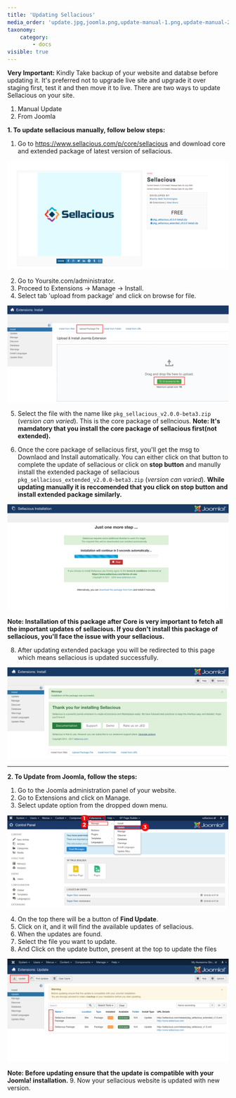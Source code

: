 ```yaml
---
title: 'Updating Sellacious'
media_order: 'update.jpg,joomla.png,update-manual-1.png,update-manual-2.png,Screenshot 2020-05-22 at 12.48.06 PM.png,Screenshot 2020-05-22 at 1.24.14 PM.png,Screenshot 2020-05-22 at 6.16.50 PM.png,Screenshot 2020-05-22 at 5.32.03 PM.png,Screen Shot 2020-08-14 at 2.27.59 PM.png'
taxonomy:
    category:
        - docs
visible: true
---
```


**Very Important:** 
Kindly Take backup of your website and databse before updating it. 
It's preferred not to upgrade live site and upgrade it over staging first, test it and then move it to live.
There are two ways to update Sellacious on your site.
1. Manual Update
2. From Joomla

**1. To update sellacious manually, follow below steps:**
1. Go to https://www.sellacious.com/p/core/sellacious and download core and extended package of latest version of sellacious.

![](Screen%20Shot%202020-08-14%20at%202.27.59%20PM.png)

2. Go to Yoursite.com/administrator. 
3. Proceed to Extensions -> Manage -> Install.
4. Select tab 'upload from package' and click on browse for file.

![](update-manual-1.png)

5. Select the file with the name like `pkg_sellacious_v2.0.0-beta3.zip` (_version can varied_). This is the core package of sellncious.
**Note: It's mamdatory that you install the core package of sellacious first(not extended).**

7. Once the core package of sellacious first, you'll get the msg to Downlaod and Install automatically. You can either click on that button to complete the update of sellacious or  click on **stop button** and manully install the extended package of sellacious `pkg_sellacious_extended_v2.0.0-beta3.zip` (_version can varied_).
**While updating manually it is reccomended that you click on stop button and install extended package similarly.**

![](Screenshot%202020-05-22%20at%205.32.03%20PM.png)

**Note: Installation of this package after Core is very important to fetch all the important updates of sellacious. If you don't install this package of sellacious, you'll face the issue with your sellacious.**

8. After updating extended package you will be redirected to this page which means sellacious is updated successfully. 

![](Screenshot%202020-05-22%20at%206.16.50%20PM.png)

---

**2. To Update from  Joomla, follow the steps:**

1. Go to the Joomla administration panel of your website.
2. Go to Extensions and click on Manage.
3. Select update option from the dropped down menu.

![](update.jpg)

4. On the top there will be a button of **Find Update**.
5. Click on it, and it will find the available updates of sellacious.
6. When the updates are found.
7. Select the file you want to update.
8. And Click on the update button, present at the top to update the files

![](Screenshot%202020-05-22%20at%201.24.14%20PM.png)

**Note: Before updating ensure that the update is compatible with your Joomla! installation.**
9. Now your sellacious website is updated with new version.